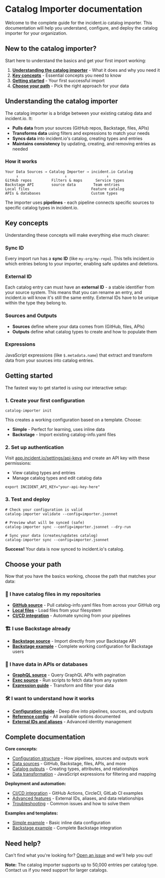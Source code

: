 # Catalog Importer documentation

Welcome to the complete guide for the incident.io catalog importer. This documentation will help you understand, configure, and deploy the catalog importer for your organization.

## New to the catalog importer?

Start here to understand the basics and get your first import working:

1. **[Understanding the catalog importer](#understanding-the-catalog-importer)** - What it does and why you need it
2. **[Key concepts](#key-concepts)** - Essential concepts you need to know
3. **[Getting started](#getting-started)** - Your first successful import
4. **[Choose your path](#choose-your-path)** - Pick the right approach for your data

## Understanding the catalog importer

The catalog importer is a bridge between your existing catalog data and incident.io. It:

- **Pulls data** from your sources (GitHub repos, Backstage, files, APIs)
- **Transforms data** using filters and expressions to match your needs  
- **Syncs data** into incident.io's catalog, creating types and entries
- **Maintains consistency** by updating, creating, and removing entries as needed

### How it works

```
Your Data Sources → Catalog Importer → incident.io Catalog
     ↓                     ↓                  ↓
GitHub repos         Filters & maps      Service types
Backstage API        source data        Team entries  
Local files                            Feature catalog
APIs & databases                       Custom types
```

The importer uses **pipelines** - each pipeline connects specific sources to specific catalog types in incident.io.

## Key concepts

Understanding these concepts will make everything else much clearer:

### Sync ID
Every import run has a **sync ID** (like `my-org/my-repo`). This tells incident.io which entries belong to your importer, enabling safe updates and deletions.

### External ID  
Each catalog entry can must have an **external ID** - a stable identifier from your source system. This means that you can rename an entry, and incident.io will know it's still the same entity. External IDs have to be unique within the type they belong to.

### Sources and Outputs
- **Sources** define where your data comes from (GitHub, files, APIs)
- **Outputs** define what catalog types to create and how to populate them

### Expressions
JavaScript expressions (like `$.metadata.name`) that extract and transform data from your sources into catalog entries.

## Getting started

[api-keys]: https://app.incident.io/settings/api-keys
[jsonnet]: https://jsonnet.org/
[vscode]: https://marketplace.visualstudio.com/items?itemName=Grafana.vscode-jsonnet

The fastest way to get started is using our interactive setup:

### 1. Create your first configuration

```console
catalog-importer init
```

This creates a working configuration based on a template. Choose:
- **Simple** - Perfect for learning, uses inline data
- **Backstage** - Import existing catalog-info.yaml files

### 2. Set up authentication

Visit [app.incident.io/settings/api-keys](https://app.incident.io/settings/api-keys) and create an API key with these permissions:
- View catalog types and entries  
- Manage catalog types and edit catalog data

```console
export INCIDENT_API_KEY="your-api-key-here"
```

### 3. Test and deploy

```console
# Check your configuration is valid
catalog-importer validate --config=importer.jsonnet

# Preview what will be synced (safe)
catalog-importer sync --config=importer.jsonnet --dry-run

# Sync your data (creates/updates catalog)
catalog-importer sync --config=importer.jsonnet
```

**Success!** Your data is now synced to incident.io's catalog.

## Choose your path

Now that you have the basics working, choose the path that matches your data:

### 📁 I have catalog files in my repositories
- **[GitHub source](sources.md#github)** - Pull catalog-info.yaml files from across your GitHub org
- **[Local files](sources.md#local)** - Load files from your filesystem
- **[CI/CD integration](deploying.md)** - Automate syncing from your pipelines

### 🏗️ I use Backstage already  
- **[Backstage source](sources.md#backstage)** - Import directly from your Backstage API
- **[Backstage example](backstage/)** - Complete working configuration for Backstage users

### 🔌 I have data in APIs or databases
- **[GraphQL source](sources.md#graphql)** - Query GraphQL APIs with pagination
- **[Exec source](sources.md#exec)** - Run scripts to fetch data from any system
- **[Expression guide](expressions.md)** - Transform and filter your data

### 🛠️ I want to understand how it works
- **[Configuration guide](config.md)** - Deep dive into pipelines, sources, and outputs
- **[Reference config](../config/reference.jsonnet)** - All available options documented
- **[External IDs and aliases](aliases-and-external-ids.md)** - Advanced identity management

## Complete documentation

**Core concepts:**
- [Configuration structure](config.md) - How pipelines, sources and outputs work
- [Data sources](sources.md) - GitHub, Backstage, files, APIs, and more  
- [Catalog outputs](outputs.md) - Creating types, attributes, and relationships
- [Data transformation](expressions.md) - JavaScript expressions for filtering and mapping

**Deployment and automation:**
- [CI/CD integration](deploying.md) - GitHub Actions, CircleCI, GitLab CI examples
- [Advanced features](aliases-and-external-ids.md) - External IDs, aliases, and data relationships
- [Troubleshooting](troubleshooting.md) - Common issues and how to solve them

**Examples and templates:**
- [Simple example](simple/) - Basic inline data configuration  
- [Backstage example](backstage/) - Complete Backstage integration

## Need help?

Can't find what you're looking for? [Open an issue](https://github.com/incident-io/catalog-importer/issues/new) and we'll help you out!

**Note:** The catalog importer supports up to 50,000 entries per catalog type. Contact us if you need support for larger catalogs.
